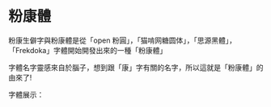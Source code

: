 # 粉康體
粉康生僻字與粉康體是從「open 粉圓」，「猫啃网糖圆体」，「思源黑體」，「Frekdoka」字體開始開發出來的一種「粉康體」

字體名字靈感來自於腦子，想到跟「康」字有關的名字，所以這就是「粉康體」的由來了!

字體展示：
